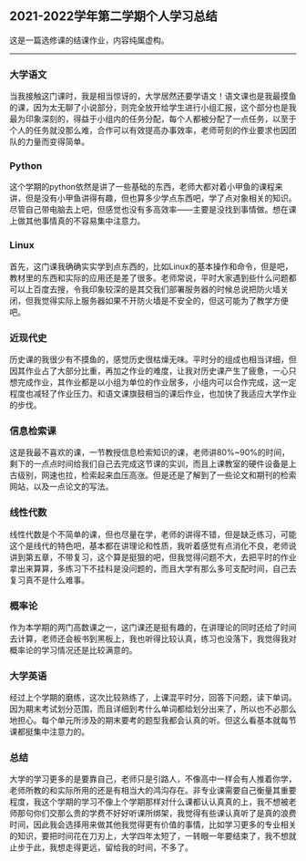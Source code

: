## 2021-2022学年第二学期个人学习总结

这是一篇选修课的结课作业，内容纯属虚构。

---

### 大学语文

当我接触这门课时，我是相当惊讶的，大学居然还要学语文！语文课也是我最摸鱼的课，因为太无聊了小说部分，则完全放开给学生进行小组汇报，这个部分也是我最为印象深刻的，得益于小组内的任务分配，每个人都被分配了一点任务，以至于个人的任务就没那么难，合作可以有效提高办事效率，老师苛刻的作业要求也因团队的力量而变得简单。

### Python

这个学期的python依然是讲了一些基础的东西，老师大都对着小甲鱼的课程来讲，但是没有小甲鱼讲得有趣，但也算多少学点东西吧，学了点对象相关的知识。尽管自己带电脑去上吧，但感觉也没有多高效率——主要是没找到事情做。想在课上做其他事情真的不容易集中注意力。

### Linux
    
首先，这门课我确确实实学到点东西的，比如Linux的基本操作和命令，但是吧，教材里的东西和实际的应用还是差了很多。老师常说，平时大家遇到些什么问题都可以上百度去搜，令我印象较深的是其交我们部署服务器的时候总说把防火墙关闭，但我觉得实际上服务器如果不开防火墙是不安全的，但这可能为了教学方便吧。

### 近现代史

历史课的我很少有不摸鱼的，感觉历史很枯燥无味。平时分的组成也相当详细，但因其作业占了大部分比重，再加之作业的难度，让我对历史课产生了疲惫，一心只想完成作业，其作业都是以小组为单位的作业居多，小组内可以合作完成，这一定程度也减轻了作业压力。和语文课旗鼓相当的课后作业，也加快了我适应大学作业的步伐。

### 信息检索课

这是我最不喜欢的课，一节教授信息检索知识的课，老师讲80%~90%的时间，剩下的一点点时间给我们自己去完成这节课的实训，而且上课教室的硬件设备是上古级别，网速也拉，检索起来血压高涨。但是还是了解到了一些论文和期刊的检索网站，以及一点论文的写法。

### 线性代数

线性代数是个不简单的课，但也尽量在学，老师的讲得不错，但是缺乏练习，可能这个是线代的特色吧，基本都在讲理论和性质，我听着感觉有点消化不良，老师说讲到第五章，不带复习，这个算是挺狠的吧，但我觉得问题不大，去把平时的作业拿出来算算，多练习下不挂科是没问题的，而且大学有那么多可支配时间，自己去复习真不是什么难事。

### 概率论

作为本学期的两门高数课之一，这门课还是挺有趣的，在讲理论的同时还给了时间去计算，老师还会板书到黑板上，我也听得比较认真，练习也没落下，我觉得我对概率论的学习情况还是比较满意的。

### 大学英语

经过上个学期的磨练，这次比较熟练了，上课混平时分，回答下问题，读下单词。因为期末考试划分范围，而且详细到考什么单词都给划分出来了，所以也不必那么地担心。每个单元所涉及的期末要考的题型我都会认真的听。但这么看基本就每节课都挺集中注意力的。

### 总结

大学的学习更多的是要靠自己，老师只是引路人，不像高中一样会有人推着你学，老师所教的和实际所用的还是有相当大的鸿沟存在。非专业课需要自己衡量其重要程度，我这个学期的学习不像上个学期那样对什么课都认认真真的上，我不想被老师那句你们交那么贵的学费不好好听课所绑架，我觉得有些课认真听了是真的浪费时间，因此我会选择用来做其他我觉得更有价值的事情，比如学习更多的专业相关的知识，要把时间花在刀刃上，大学四年太短了，一转眼一年要结束了，我不想就止步于此，我想走得更远，留给我的时间，不多了。